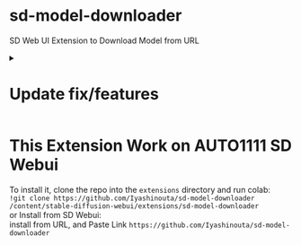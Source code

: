 # sd-model-downloader
SD Web UI Extension to Download Model from URL

<details><summary><b>
  <h1>Update fix/features</h>
  </b></summary>
  
  - May 22, 2023<br>
    - bug fix : getting error while downloading Huggingface<br>
      > adding `if, else` statement for Huggingface<br>
  
  - May 21, 2023<br>
    - adding features : show image preview model and save to thumbnail<br>
      > image will show below information<br>
    - fix : re-organize ui<br>
      > `Start Download` button and `Outputs` textbox is hidden until `Information` fully appear<br>
      > move `Start Download` button before the `Information`<br>
      > fix `outputs` textbox to be simple and accurate<br>
    
  - May 12, 2023<br>
    - adding features : submit url/filename<br>
      > when you click enter on url/filename textbox, it will start downloading<br>
    - bug fix : path fix<br>
      > from `"/path"` (manual) change to `os.getcwd()` to automatic search sd-webui path<br>
  
</details>
  
# This Extension Work on AUTO1111 SD Webui

To install it, clone the repo into the `extensions` directory and run colab:<br>
`!git clone https://github.com/Iyashinouta/sd-model-downloader /content/stable-diffusion-webui/extensions/sd-model-downloader`<br>
or Install from SD Webui:<br>
install from URL, and Paste Link `https://github.com/Iyashinouta/sd-model-downloader`
